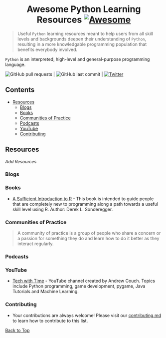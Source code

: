# <div align="center">Awesome Python Learning Resources [![Awesome](https://awesome.re/badge.svg)](https://awesome.re)</div>
 
> Useful `Python` learning resources meant to help users from all skill levels and backgrounds deepen their understanding of `Python`, resulting in a more knowledgable programming population that benefits everybody involved.
 
`Python` is an interpreted, high-level and general-purpose programming language.

![GitHub pull requests](https://img.shields.io/github/issues-pr/iamericfletcher/R-Learning-Resources) | ![GitHub last commit](https://img.shields.io/github/last-commit/iamericfletcher/R-Learning-Resources) | [![Twitter](https://img.shields.io/twitter/url?style=social&url=https%3A%2F%2Ftwitter.com%2Fiamericfletcher)](https://twitter.com/intent/tweet?text=Wow:&url=https%3A%2F%2Fgithub.com%2Fiamericfletcher%2FR-Learning-Resources)

## **Contents**
- [Resources](#resources)
  - [Blogs](#blogs)
  - [Books](#books)
  - [Communities of Practice](#communities-of-practice)
  - [Podcasts](#podcasts)
  - [YouTube](#youtube)
  - [Contributing](#contributing)

## Resources 

*Add Resources*

### Blogs

### Books

- [A Sufficient Introduction to R](https://dereksonderegger.github.io/570L/) - This book is intended to guide people that are completely new to programming along a path towards a useful skill level using R. Author: Derek L. Sonderegger.

### Communities of Practice

> A community of practice is a group of people who share a concern or a passion for something they do and learn how to do it better as they interact regularly.

### Podcasts 

### YouTube

- [Tech with Time](https://www.youtube.com/channel/UC4JX40jDee_tINbkjycV4Sg) - YouTube channel created by Andrew Couch. Topics include Python programming, game development, pygame, Java Tutorials and Machine Learning.

### Contributing
- Your contributions are always welcome! Please visit our [contributing.md](https://github.com/iamericfletcher/r-learning-resources/blob/main/contributing.md) to learn how to contribute to this list.

[Back to Top](#contents)
